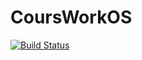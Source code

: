 # CoursWorkOS
[![Build Status](https://travis-ci.com/MishaDak/CoursWorkOS.svg?branch=main)](https://travis-ci.com/MishaDak/CoursWorkOS)
